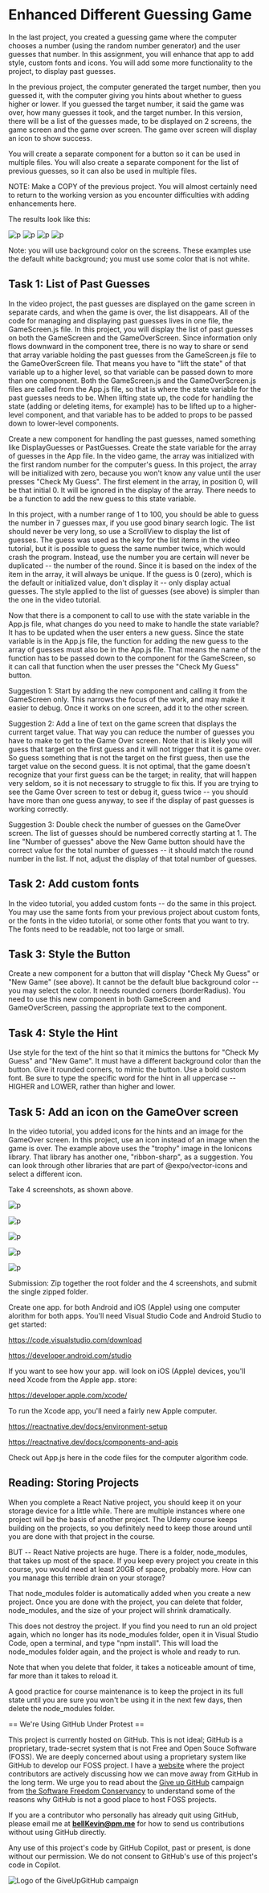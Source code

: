# Enhanced Different Guessing Game

In the last project, you created a guessing game where the computer chooses a number (using the random number generator) and the user guesses that number. In this assignment, you will enhance that app to add style, custom fonts and icons. You will add some more functionality to the project, to display past guesses. 

In the previous project, the computer generated the target number, then you guessed it, with the computer giving you hints about whether to guess higher or lower. If you guessed the target number, it said the game was over, how many guesses it took, and the target number. In this version, there will be a list of the guesses made, to be displayed on 2 screens, the game screen and the game over screen. The game over screen will display an icon to show success. 

You will create a separate component for a button so it can be used in multiple files. You will also create a separate component for the list of previous guesses, so it can also be used in multiple files.

NOTE: Make a COPY of the previous project. You will almost certainly need to return to the working version as you encounter difficulties with adding enhancements here. 

The results look like this:

![p](https://github.com/bell-kevin/enhancedDifferentGuessingGame/blob/main/pics/1.PNG) ![p](https://github.com/bell-kevin/enhancedDifferentGuessingGame/blob/main/pics/2.PNG) ![p](https://github.com/bell-kevin/enhancedDifferentGuessingGame/blob/main/pics/3.PNG) ![p](https://github.com/bell-kevin/enhancedDifferentGuessingGame/blob/main/pics/4.PNG)

Note: you will use background color on the screens. These examples use the default white background; you must use some color that is not white.

 

## Task 1: List of Past Guesses

In the video project, the past guesses are displayed on the game screen in separate cards, and when the game is over, the list disappears. All of the code for managing and displaying past guesses lives in one file, the GameScreen.js file. In this project, you will display the list of past guesses on both the GameScreen and the GameOverScreen. Since information only flows downward in the component tree, there is no way to share or send that array variable holding the past guesses from the GameScreen.js file to the GameOverScreen file. That means you have to "lift the state" of that variable up to a higher level, so that variable can be passed down to more than one component. Both the GameScreen.js and the GameOverScreen.js files are called from the App.js file, so that is where the state variable for the past guesses needs to be. When lifting state up, the code for handling the state (adding or deleting items, for example) has to be lifted up to a higher-level component, and that variable has to be added to props to be passed down to lower-level components.

Create a new component for handling the past guesses, named something like DisplayGuesses or PastGuesses. Create the state variable for the array of guesses in the App file. In the video game, the array was initialized with the first random number for the computer's guess. In this project, the array will be initialized with zero, because you won't know any value until the user presses "Check My Guess". The first element in the array, in position 0, will be that initial 0. It will be ignored in the display of the array. There needs to be a function to add the new guess to this state variable. 

In this project, with a number range of 1 to 100, you should be able to guess the number in 7 guesses max, if you use good binary search logic. The list should never be very long, so use a ScrollView to display the list of guesses. The guess was used as the key for the list items in the video tutorial, but it is possible to guess the same number twice, which would crash the program. Instead, use the number you are certain will never be duplicated -- the number of the round. Since it is based on the index of the item in the array, it will always be unique. If the guess is 0 (zero), which is the default or initialized value, don't display it -- only display actual guesses. The style applied to the list of guesses (see above) is simpler than the one in the video tutorial.

Now that there is a component to call to use with the state variable in the App.js file, what changes do you need to make to handle the state variable? It has to be updated when the user enters a new guess. Since the state variable is in the App.js file, the function for adding the new guess to the array of guesses must also be in the App.js file. That means the name of the function has to be passed down to the component for the GameScreen, so it can call that function when the user presses the "Check My Guess" button.

Suggestion 1: Start by adding the new component and calling it from the GameScreen only. This narrows the focus of the work, and may make it easier to debug. Once it works on one screen, add it to the other screen.

Suggestion 2: Add a line of text on the game screen that displays the current target value. That way you can reduce the number of guesses you have to make to get to the Game Over screen. Note that it is likely you will guess that target on the first guess and it will not trigger that it is game over. So guess something that is not the target on the first guess, then use the target value on the second guess. It is not optimal, that the game doesn't recognize that your first guess can be the target; in reality, that will happen very seldom, so it is not necessary to struggle to fix this. If you are trying to see the Game Over screen to test or debug it, guess twice -- you should have more than one guess anyway, to see if the display of past guesses is working correctly.

Suggestion 3: Double check the number of guesses on the GameOver screen. The list of guesses should be numbered correctly starting at 1. The line "Number of guesses" above the New Game button should have the correct value for the total number of guesses -- it should match the round number in the list. If not, adjust the display of that total number of guesses.

## Task 2: Add custom fonts

In the video tutorial, you added custom fonts -- do the same in this project. You may use the same fonts from your previous project about custom fonts, or the fonts in the video tutorial, or some other fonts that you want to try. The fonts need to be readable, not too large or small.

## Task 3: Style the Button

Create a new component for a button that will display "Check My Guess" or "New Game" (see above). It cannot be the default blue background color -- you may select the color. It needs rounded corners (borderRadius). You need to use this new component in both GameScreen and GameOverScreen, passing the appropriate text to the component.

## Task 4: Style the Hint

Use style for the text of the hint so that it mimics the buttons for "Check My Guess" and "New Game". It must have a different background color than the button. Give it rounded corners, to mimic the button. Use a bold custom font. Be sure to type the specific word for the hint in all uppercase -- HIGHER and LOWER, rather than higher and lower.

## Task 5: Add an icon on the GameOver screen

In the video tutorial, you added icons for the hints and an image for the GameOver screen. In this project, use an icon instead of an image when the game is over. The example above uses the "trophy" image in the Ionicons library. That library has another one, "ribbon-sharp", as a suggestion. You can look through other libraries that are part of @expo/vector-icons and select a different icon.

Take 4 screenshots, as shown above.

![p](https://github.com/bell-kevin/enhancedDifferentGuessingGame/blob/main/screenshots/1.PNG)

![p](https://github.com/bell-kevin/enhancedDifferentGuessingGame/blob/main/screenshots/2.PNG)

![p](https://github.com/bell-kevin/enhancedDifferentGuessingGame/blob/main/screenshots/3.PNG)

![p](https://github.com/bell-kevin/enhancedDifferentGuessingGame/blob/main/screenshots/4.PNG)

![p](https://github.com/bell-kevin/enhancedDifferentGuessingGame/blob/main/screenshots/5.PNG)

Submission: Zip together the root folder and the 4 screenshots, and submit the single zipped folder.

Create one app. for both Android and iOS (Apple) using one computer alorithm for both apps. You'll need Visual Studio Code and Android Studio to get started:

https://code.visualstudio.com/download

https://developer.android.com/studio

If you want to see how your app. will look on iOS (Apple) devices, you'll need Xcode from the Apple app. store:

https://developer.apple.com/xcode/

To run the Xcode app, you'll need a fairly new Apple computer.

https://reactnative.dev/docs/environment-setup

https://reactnative.dev/docs/components-and-apis

Check out App.js here in the code files for the computer algorithm code.

## Reading: Storing Projects

When you complete a React Native project, you should keep it on your storage device for a little while. There are multiple instances where one project will be the basis of another project. The Udemy course keeps building on the projects, so you definitely need to keep those around until you are done with that project in the course.

BUT -- React Native projects are huge. There is a folder, node_modules, that takes up most of the space. If you keep every project you create in this course, you would need at least 20GB of space, probably more. How can you manage this terrible drain on your storage?

That node_modules folder is automatically added when you create a new project. Once you are done with the project, you can delete that folder, node_modules, and the size of your project will shrink dramatically.

This does not destroy the project. If you find you need to run an old project again, which no longer has its node_modules folder, open it in Visual Studio Code, open a terminal, and type "npm install". This will load the node_modules folder again, and the project is whole and ready to run.

Note that when you delete that folder, it takes a noticeable amount of time, far more than it takes to reload it.

A good practice for course maintenance is to keep the project in its full state until you are sure you won't be using it in the next few days, then delete the node_modules folder.

== We're Using GitHub Under Protest ==

This project is currently hosted on GitHub.  This is not ideal; GitHub is a
proprietary, trade-secret system that is not Free and Open Souce Software
(FOSS).  We are deeply concerned about using a proprietary system like GitHub
to develop our FOSS project. I have a [website](https://bellKevin.me) where the
project contributors are actively discussing how we can move away from GitHub
in the long term.  We urge you to read about the [Give up GitHub](https://GiveUpGitHub.org) campaign 
from [the Software Freedom Conservancy](https://sfconservancy.org) to understand some of the reasons why GitHub is not 
a good place to host FOSS projects.

If you are a contributor who personally has already quit using GitHub, please
email me at **bellKevin@pm.me** for how to send us contributions without
using GitHub directly.

Any use of this project's code by GitHub Copilot, past or present, is done
without our permission.  We do not consent to GitHub's use of this project's
code in Copilot.

![Logo of the GiveUpGitHub campaign](https://sfconservancy.org/img/GiveUpGitHub.png)
